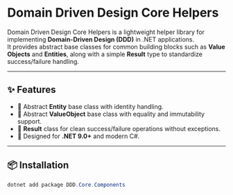 ﻿# Domain Driven Design Core Helpers

Domain Driven Design Core Helpers is a lightweight helper library for implementing **Domain-Driven Design (DDD)** in .NET applications.  
It provides abstract base classes for common building blocks such as **Value Objects** and **Entities**, along with a simple **Result** type to standardize success/failure handling.

---

## ✨ Features
- 🔹 Abstract **Entity** base class with identity handling.
- 🔹 Abstract **ValueObject** base class with equality and immutability support.
- 🔹 **Result** class for clean success/failure operations without exceptions.
- 🔹 Designed for **.NET 9.0+** and modern C#.

---

## 📦 Installation

```powershell
dotnet add package DDD.Core.Components
